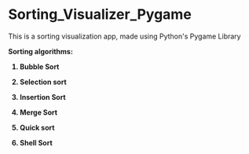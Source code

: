 # Sorting_Visualizer_Pygame
This is a sorting visualization app, made using Python's Pygame Library

<b>
Sorting algorithms:

1) Bubble Sort
  
2) Selection sort
   
3) Insertion Sort
  
4) Merge Sort
   
5) Quick sort
   
6) Shell Sort
</b>
